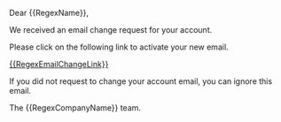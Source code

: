 Dear {{RegexName}},

We received an email change request for your account.

Please click on the following link to activate your new email.

<a href="{{RegexEmailChangeLink}}">{{RegexEmailChangeLink}}</a>

If you did not request to change your account email, you can ignore this email.

The {{RegexCompanyName}} team.

